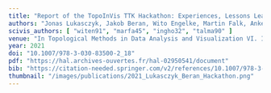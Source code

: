 ```yaml
---
title: "Report of the TopoInVis TTK Hackathon: Experiences, Lessons Learned, and Perspectives"
authors: "Jonas Lukasczyk, Jakob Beran, Wito Engelke, Martin Falk, Anke Friederici, Christoph Garth, Lutz Hofmann, Ingrid Hotz, Petar Hristov, Wiebke Köpp, Talha Bin Masood, Małgorzata Olejniczak, Paul Rosen, Jan-Tobias Sohns, Tino Weinkauf, Kilian Werner, Julien Tierny"
scivis_authors: [ "witen91", "marfa45", "ingho32", "talma90" ]
venue: "In Topological Methods in Data Analysis and Visualization VI. Ingrid Hotz, Talha Bin Masood, Filip Sadlo, Julien Tierny (Eds.), Springer Nature, Mathematics and Visualization Series, pages 359–373"
year: 2021
doi: "10.1007/978-3-030-83500-2_18"
pdf: "https://hal.archives-ouvertes.fr/hal-02950541/document"
bib: "https://citation-needed.springer.com/v2/references/10.1007/978-3-030-83500-2_18?format=bibtex&flavour=citation"
thumbnail: "/images/publications/2021_Lukasczyk_Beran_Hackathon.png"
---
```


